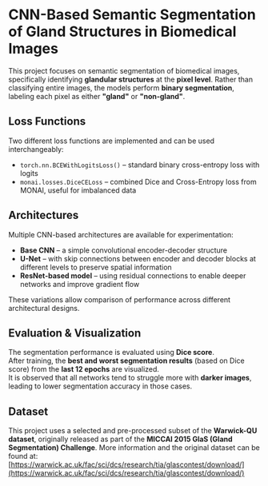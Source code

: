 # CNN-Based Semantic Segmentation of Gland Structures in Biomedical Images

This project focuses on semantic segmentation of biomedical images, specifically identifying **glandular structures** at the **pixel level**. Rather than classifying entire images, the models perform **binary segmentation**, labeling each pixel as either **"gland"** or **"non-gland"**.

## Loss Functions

Two different loss functions are implemented and can be used interchangeably:

- `torch.nn.BCEWithLogitsLoss()` – standard binary cross-entropy loss with logits  
- `monai.losses.DiceCELoss` – combined Dice and Cross-Entropy loss from MONAI, useful for imbalanced data

## Architectures

Multiple CNN-based architectures are available for experimentation:

- **Base CNN** – a simple convolutional encoder-decoder structure  
- **U-Net** – with skip connections between encoder and decoder blocks at different levels to preserve spatial information  
- **ResNet-based model** – using residual connections to enable deeper networks and improve gradient flow

These variations allow comparison of performance across different architectural designs.

## Evaluation & Visualization

The segmentation performance is evaluated using **Dice score**.  
After training, the **best and worst segmentation results** (based on Dice score) from the **last 12 epochs** are visualized.  
It is observed that all networks tend to struggle more with **darker images**, leading to lower segmentation accuracy in those cases.


## Dataset

This project uses a selected and pre-processed subset of the **Warwick-QU dataset**, originally released as part of the **MICCAI 2015 GlaS (Gland Segmentation) Challenge**. More information and the original dataset can be found at:  
[https://warwick.ac.uk/fac/sci/dcs/research/tia/glascontest/download/](https://warwick.ac.uk/fac/sci/dcs/research/tia/glascontest/download/)
